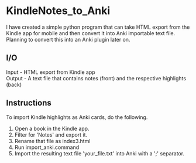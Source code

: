 # KindleNotes_to_Anki
I have created a simple python program that can take HTML export from the Kindle app for mobile and then convert it into Anki importable text file. Planning to convert this into an Anki plugin later on. 

## I/O
Input - HTML export from Kindle app  <br />
Output - A text file that contains notes (front) and the respective highlights (back)

## Instructions
To import Kindle highlights as Anki cards, do the following. 

1. Open a book in the Kindle app. 
2. Filter for 'Notes' and export it.
2. Rename that file as index3.html
3. Run import_anki.command
4. Import the resulting text file 'your_file.txt' into Anki with a ';' separator.
